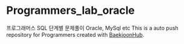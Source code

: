 # Programmers_lab_oracle
프로그래머스 SQL 단계별 문제풀이
Oracle, MySql etc
This is a auto push repository for Programmers created with [BaekjoonHub](https://github.com/BaekjoonHub/BaekjoonHub).
